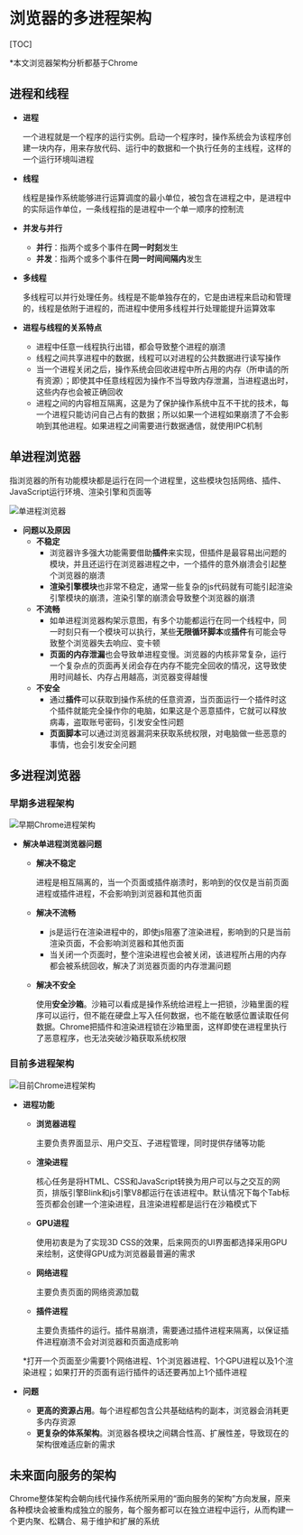 # 浏览器的多进程架构

[TOC]

*本文浏览器架构分析都基于Chrome



## 进程和线程

- **进程**

  一个进程就是一个程序的运行实例。启动一个程序时，操作系统会为该程序创建一块内存，用来存放代码、运行中的数据和一个执行任务的主线程，这样的一个运行环境叫进程

- **线程**

  线程是操作系统能够进行运算调度的最小单位，被包含在进程之中，是进程中的实际运作单位，一条线程指的是进程中一个单一顺序的控制流

- **并发与并行**

  - **并行**：指两个或多个事件在**同一时刻**发生
  - **并发**：指两个或多个事件在**同一时间间隔内**发生

- **多线程**

  多线程可以并行处理任务。线程是不能单独存在的，它是由进程来启动和管理的，线程是依附于进程的，而进程中使用多线程并行处理能提升运算效率

- **进程与线程的关系特点**

  - 进程中任意一线程执行出错，都会导致整个进程的崩溃
  - 线程之间共享进程中的数据，线程可以对进程的公共数据进行读写操作
  - 当一个进程关闭之后，操作系统会回收进程中所占用的内存（所申请的所有资源）；即使其中任意线程因为操作不当导致内存泄漏，当进程退出时，这些内存也会被正确回收
  - 进程之间的内容相互隔离，这是为了保护操作系统中互不干扰的技术，每一个进程只能访问自己占有的数据；所以如果一个进程如果崩溃了不会影响到其他进程。如果进程之间需要进行数据通信，就使用IPC机制



## 单进程浏览器

指浏览器的所有功能模块都是运行在同一个进程里，这些模块包括网络、插件、JavaScript运行环境、渲染引擎和页面等

![单进程浏览器](F:\前端笔记\studyNote\images\单进程浏览器.jpg)

- **问题以及原因**
  - **不稳定**
    - 浏览器许多强大功能需要借助**插件**来实现，但插件是最容易出问题的模块，并且还运行在浏览器进程之中，一个插件的意外崩溃会引起整个浏览器的崩溃
    - **渲染引擎模块**也非常不稳定，通常一些复杂的js代码就有可能引起渲染引擎模块的崩溃，渲染引擎的崩溃会导致整个浏览器的崩溃
  - **不流畅**
    - 如单进程浏览器构架示意图，有多个功能都运行在同一个线程中，同一时刻只有一个模块可以执行，某些**无限循环脚本**或**插件**有可能会导致整个浏览器失去响应、变卡顿
    - **页面的内存泄漏**也会导致单进程变慢。浏览器的内核非常复杂，运行一个复杂点的页面再关闭会存在内存不能完全回收的情况，这导致使用时间越长、内存占用越高，浏览器变得越慢
  - **不安全**
    - 通过**插件**可以获取到操作系统的任意资源，当页面运行一个插件时这个插件就能完全操作你的电脑，如果这是个恶意插件，它就可以释放病毒，盗取账号密码，引发安全性问题
    - **页面脚本**可以通过浏览器漏洞来获取系统权限，对电脑做一些恶意的事情，也会引发安全问题



## 多进程浏览器

### 早期多进程架构

![早期Chrome进程架构](F:\前端笔记\studyNote\images\早期Chrome进程架构.jpg)

- **解决单进程浏览器问题**

  - **解决不稳定**

    进程是相互隔离的，当一个页面或插件崩溃时，影响到的仅仅是当前页面进程或插件进程，不会影响到浏览器和其他页面

  - **解决不流畅**

    - js是运行在渲染进程中的，即使js阻塞了渲染进程，影响到的只是当前渲染页面，不会影响浏览器和其他页面
    - 当关闭一个页面时，整个渲染进程也会被关闭，该进程所占用的内存都会被系统回收，解决了浏览器页面的内存泄漏问题

  - **解决不安全**

    使用**安全沙箱**。沙箱可以看成是操作系统给进程上一把锁，沙箱里面的程序可以运行，但不能在硬盘上写入任何数据，也不能在敏感位置读取任何数据。Chrome把插件和渲染进程锁在沙箱里面，这样即使在进程里执行了恶意程序，也无法突破沙箱获取系统权限



### 目前多进程架构

![目前Chrome进程架构](F:\前端笔记\studyNote\images\目前Chrome进程架构.jpg)

- **进程功能**

  - **浏览器进程**

    主要负责界面显示、用户交互、子进程管理，同时提供存储等功能

  - **渲染进程**

    核心任务是将HTML、CSS和JavaScript转换为用户可以与之交互的网页，排版引擎Blink和js引擎V8都运行在该进程中。默认情况下每个Tab标签页都会创建一个渲染进程，且渲染进程都是运行在沙箱模式下

  - **GPU进程**

    使用初衷是为了实现3D CSS的效果，后来网页的UI界面都选择采用GPU来绘制，这使得GPU成为浏览器最普遍的需求

  - **网络进程**

    主要负责页面的网络资源加载

  - **插件进程**

    主要负责插件的运行。插件易崩溃，需要通过插件进程来隔离，以保证插件进程崩溃不会对浏览器和页面造成影响

  *打开一个页面至少需要1个网络进程、1个浏览器进程、1个GPU进程以及1个渲染进程；如果打开的页面有运行插件的话还要再加上1个插件进程

- **问题**

  - **更高的资源占用**。每个进程都包含公共基础结构的副本，浏览器会消耗更多内存资源
  - **更复杂的体系架构**。浏览器各模块之间耦合性高、扩展性差，导致现在的架构很难适应新的需求



## 未来面向服务的架构

Chrome整体架构会朝向线代操作系统所采用的“面向服务的架构”方向发展，原来各种模块会被重构成独立的服务，每个服务都可以在独立进程中运行，从而构建一个更内聚、松耦合、易于维护和扩展的系统